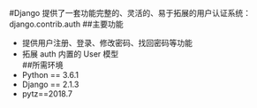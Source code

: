 #Django 提供了一套功能完整的、灵活的、易于拓展的用户认证系统：django.contrib.auth
##主要功能
- 提供用户注册、登录、修改密码、找回密码等功能 
- 拓展 auth 内置的 User 模型  
##所需环境
- Python == 3.6.1 
- Django == 2.1.3 
- pytz==2018.7 
